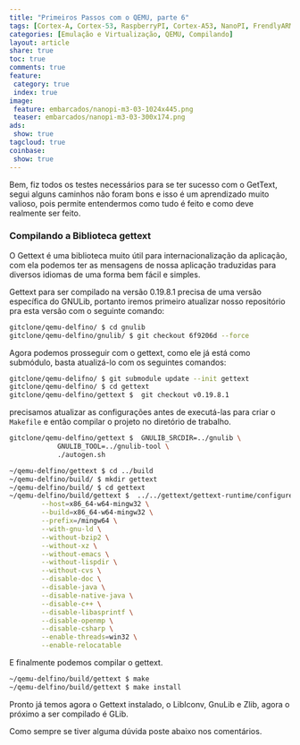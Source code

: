 ```yaml
---
title: "Primeiros Passos com o QEMU, parte 6" 
tags: [Cortex-A, Cortex-53, RaspberryPI, Cortex-A53, NanoPI, FrendlyARM, ARM, Intel, TBB,  Emulação, Virtualização, KVM, QEMU, VMware, VirtualBox, VBox, Hiper-V, Xen, GNU ARM Eclipse, Eclipse, Windows, RTOS, uOS, ]
categories: [Emulação e Virtualização, QEMU, Compilando]
layout: article
share: true
toc: true
comments: true
feature:
 category: true
 index: true
image:
 feature: embarcados/nanopi-m3-03-1024x445.png
 teaser: embarcados/nanopi-m3-03-300x174.png
ads: 
 show: true
tagcloud: true
coinbase:
 show: true
---
```


Bem, fiz todos os testes necessários para se ter sucesso com o GetText, segui alguns caminhos não foram bons e isso é um aprendizado muito valioso, pois permite entendermos como tudo é feito e como deve realmente ser feito.

### Compilando a Biblioteca gettext

O Gettext é uma biblioteca muito útil para internacionalização da aplicação, com ela podemos ter as mensagens de nossa aplicação traduzidas para diversos idiomas de uma forma bem fácil e simples.

Gettext para ser compilado na versão 0.19.8.1 precisa de uma versão específica do GNULib, portanto iremos primeiro atualizar nosso repositório pra esta versão com o seguinte comando:

```sh
gitclone/qemu-delfino/ $ cd gnulib
gitclone/qemu-delfino/gnulib/ $ git checkout 6f9206d --force
```

Agora podemos prosseguir com o gettext, como ele já está como submódulo, basta atualizá-lo com os seguintes comandos:

```sh
gitclone/qemu-delifno/ $ git submodule update --init gettext
gitclone/qemu-delfino/ $ cd gettext
gitclone/qemu-delfino/gettext $  git checkout v0.19.8.1
```

precisamos atualizar as configurações antes de executá-las para criar o `Makefile` e então compilar o projeto no diretório de trabalho.

```sh
gitclone/qemu-delfino/gettext $  GNULIB_SRCDIR=../gnulib \
            GNULIB_TOOL=../gnulib-tool \
            ./autogen.sh
```


```sh
~/qemu-delfino/gettext $ cd ../build 
~/qemu-delfino/build/ $ mkdir gettext
~/qemu-delfino/build/ $ cd gettext
~/qemu-delfino/build/gettext $  ../../gettext/gettext-runtime/configure \
        --host=x86_64-w64-mingw32 \
        --build=x86_64-w64-mingw32 \
        --prefix=/mingw64 \
        --with-gnu-ld \
        --without-bzip2 \
        --without-xz \
        --without-emacs \
        --without-lispdir \
        --without-cvs \
        --disable-doc \
        --disable-java \
        --disable-native-java \
        --disable-c++ \
        --disable-libasprintf \
        --disable-openmp \
        --disable-csharp \
        --enable-threads=win32 \
        --enable-relocatable
```
E finalmente podemos compilar o gettext.

```sh
~/qemu-delfino/build/gettext $ make
~/qemu-delfino/build/gettext $ make install
```

Pronto já temos agora o Gettext instalado, o LibIconv, GnuLib e Zlib, agora o próximo a ser compilado é GLib.

Como sempre se tiver alguma dúvida poste abaixo nos comentários.





